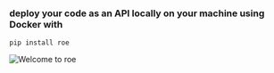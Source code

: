 
### deploy your code as an API locally on your machine using Docker with

```
pip install roe
```

![Welcome to roe](https://github.com/siliconhillstech/roe/blob/gh-pages/Welcome%20to%20ROE.png?raw=true)
